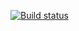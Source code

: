 [![Build status](https://ci.appveyor.com/api/projects/status/8veo3v6qrcar9xte/branch/master?svg=true)](https://ci.appveyor.com/project/LadyBag/autolesson3task1/branch/master)